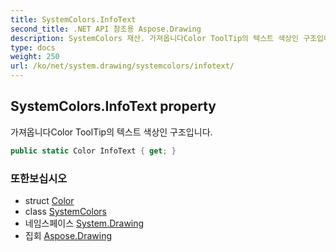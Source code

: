 ```yaml
---
title: SystemColors.InfoText
second_title: .NET API 참조용 Aspose.Drawing
description: SystemColors 재산. 가져옵니다Color ToolTip의 텍스트 색상인 구조입니다.
type: docs
weight: 250
url: /ko/net/system.drawing/systemcolors/infotext/
---
```

## SystemColors.InfoText property

가져옵니다Color ToolTip의 텍스트 색상인 구조입니다.

```csharp
public static Color InfoText { get; }
```

### 또한보십시오

* struct [Color](../../color/)
* class [SystemColors](../)
* 네임스페이스 [System.Drawing](../../systemcolors/)
* 집회 [Aspose.Drawing](../../../)


